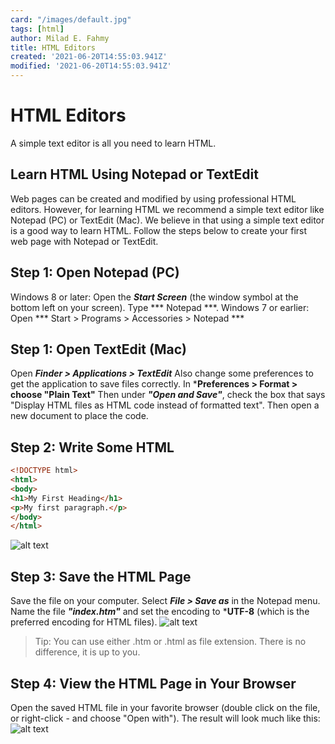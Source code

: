 ```yaml
---
card: "/images/default.jpg"
tags: [html]
author: Milad E. Fahmy
title: HTML Editors
created: '2021-06-20T14:55:03.941Z'
modified: '2021-06-20T14:55:03.941Z'
---
```

# HTML Editors
A simple text editor is all you need to learn HTML.
## Learn HTML Using Notepad or TextEdit
Web pages can be created and modified by using professional HTML editors.
However, for learning HTML we recommend a simple text editor like Notepad (PC) or TextEdit (Mac).
We believe in that using a simple text editor is a good way to learn HTML.
Follow the steps below to create your first web page with Notepad or TextEdit.
## Step 1: Open Notepad (PC)
Windows 8 or later:
Open the ***Start Screen*** (the window symbol at the bottom left on your screen). Type *** Notepad ***.
Windows 7 or earlier:
Open *** Start > Programs > Accessories > Notepad ***
## Step 1: Open TextEdit (Mac)
Open ***Finder > Applications > TextEdit***
Also change some preferences to get the application to save files correctly. In ***Preferences > Format > choose "Plain Text"**
Then under ***"Open and Save"***, check the box that says "Display HTML files as HTML code instead of formatted text".
Then open a new document to place the code.
## Step 2: Write Some HTML
```html
<!DOCTYPE html>
<html>
<body>
<h1>My First Heading</h1>
<p>My first paragraph.</p>
</body>
</html>
```
![alt text](/images/img_notepad.png)
## Step 3: Save the HTML Page
Save the file on your computer. Select ***File > Save as*** in the Notepad menu.
Name the file ***"index.htm"*** and set the encoding to ***UTF-8** (which is the preferred encoding for HTML files).
![alt text](/images/img_saveas.png)
> Tip: You can use either .htm or .html as file extension. There is no difference, it is up to you.
## Step 4: View the HTML Page in Your Browser
Open the saved HTML file in your favorite browser (double click on the file, or right-click - and choose "Open with").
The result will look much like this:
![alt text](/images/img_chrome.png)
